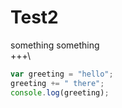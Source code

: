 # Test2
something something\
+++\
```Javascript
var greeting = "hello";
greeting += " there";
console.log(greeting);
```
